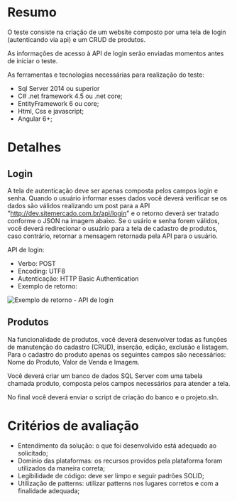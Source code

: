 # Resumo

O teste consiste na criação de um website composto por uma tela de login (autenticando via api) e um CRUD de produtos.

As informações de acesso à API de login serão enviadas momentos antes de iniciar o teste.

As ferramentas e tecnologias necessárias para realização do teste:
 - Sql Server 2014 ou superior
 - C# .net framework 4.5 ou .net core;
 - EntityFramework 6 ou core;
 - Html, Css e javascript;
 - Angular 6+;

# Detalhes

## Login
A tela de autenticação deve ser apenas composta pelos campos login e senha. Quando o usuário informar esses dados você deverá verificar se os dados são válidos realizando um post para a API "http://dev.sitemercado.com.br/api/login" e o retorno deverá ser tratado conforme o JSON na imagem abaixo. Se o usário e senha forem válidos, você deverá redirecionar o usuário para a tela de cadastro de produtos, caso contrário, retornar a mensagem retornada pela API para o usuário.

API de login:
 - Verbo: POST
 - Encoding: UTF8
 - Autenticação: HTTP Basic Authentication
 - Exemplo de retorno: 


 ![Exemplo de retorno - API de login](https://raw.githubusercontent.com/superainovacoes/desenvolvedor_fullstack/master/test_response.png)

## Produtos
Na funcionalidade de produtos, você deverá desenvolver todas as funções de manutenção do cadastro (CRUD), inserção, edição, exclusão e listagem. Para o cadastro do produto apenas os seguintes campos são necessários: Nome do Produto, Valor de Venda e Imagem.

Você deverá criar um banco de dados SQL Server com uma tabela chamada produto, composta pelos campos necessários para atender a tela.

No final você deverá enviar o script de criação do banco e o projeto.sln.

# Critérios de avaliação

 - Entendimento da solução: o que foi desenvolvido está adequado ao solicitado;
 - Domínio das plataformas: os recursos providos pela plataforma foram utilizados da maneira correta;
 - Legibilidade de código: deve ser limpo e seguir padrões SOLID;
 - Utilização de patterns: utilizar patterns nos lugares corretos e com a finalidade adequada;


